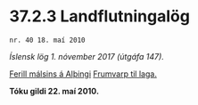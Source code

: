 # 37.2.3 Landflutningalög

`nr. 40 18. maí 2010`

_Íslensk lög 1. nóvember 2017 (útgáfa 147)._

[Ferill málsins á Alþingi](https://www.althingi.is/thingstorf/thingmalalistar-eftir-thingum/ferill/?ltg=138&mnr=58)
[Frumvarp til laga.](https://www.althingi.is/altext/138/s/0058.html)

**Tóku gildi 22. maí 2010.**

